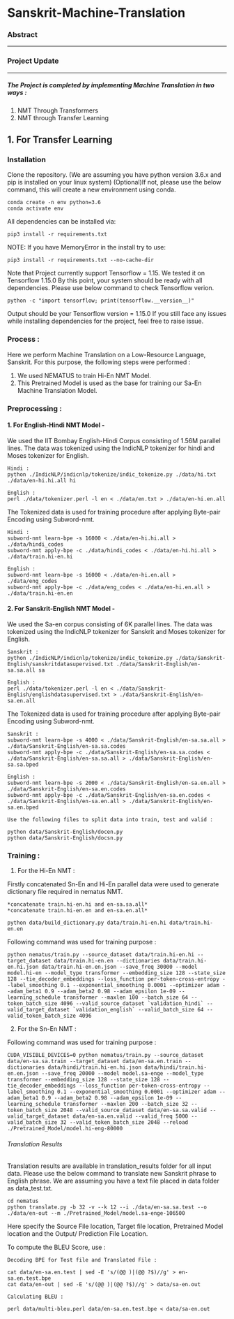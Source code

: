 # Sanskrit-Machine-Translation

### Abstract
---


### Project Update
---
##### The Project is completed by implementing Machine Translation in two ways :
1. NMT Through Transformers
2. NMT through Transfer Learning

## 1. For Transfer Learning

### Installation

Clone the repository. (We are assuming you have python version 3.6.x and pip is installed on your linux system)
(Optional)If not, please use the below command, this will create a new environment using conda.

```
conda create -n env python=3.6
conda activate env
```
All dependencies can be installed via:
```
pip3 install -r requirements.txt
```
NOTE: If you have MemoryError in the install try to use:
```
pip3 install -r requirements.txt --no-cache-dir
```
Note that Project currently support Tensorflow = 1.15. We tested it on Tensorflow 1.15.0
By this point, your system should be ready with all dependencies. Please use below command to check Tensorflow verion.
```
python -c "import tensorflow; print(tensorflow.__version__)"
```
Output should be your Tensorflow version = 1.15.0
If you still face any issues while installing dependencies for the project, feel free to raise issue.

### Process :

Here we perform Machine Translation on a Low-Resource Language, Sanskrit. For this purpose, the following steps were performed : 

1. We used NEMATUS to train Hi-En NMT Model.
2. This Pretrained Model is used as the base for training our Sa-En Machine Translation Model.

### Preprocessing :

#### 1. For English-Hindi NMT Model -
We used the IIT Bombay English-Hindi Corpus consisting of 1.56M parallel lines. The data was tokenized using the IndicNLP tokenizer for hindi and Moses tokenizer for English. 
```
Hindi :
python ./IndicNLP/indicnlp/tokenize/indic_tokenize.py ./data/hi.txt ./data/en-hi.hi.all hi

English :
perl ./data/tokenizer.perl -l en < ./data/en.txt > ./data/en-hi.en.all
```
The Tokenized data is used for training procedure after applying Byte-pair Encoding using Subword-nmt. 
```
Hindi :
subword-nmt learn-bpe -s 16000 < ./data/en-hi.hi.all > ./data/hindi_codes
subword-nmt apply-bpe -c ./data/hindi_codes < ./data/en-hi.hi.all > ./data/train.hi-en.hi

English :
subword-nmt learn-bpe -s 16000 < ./data/en-hi.en.all > ./data/eng_codes
subword-nmt apply-bpe -c ./data/eng_codes < ./data/en-hi.en.all > ./data/train.hi-en.en
```

#### 2. For Sanskrit-English NMT Model - 
We used the Sa-en corpus consisting of 6K parallel lines. The data was tokenized using the IndicNLP tokenizer for Sanskrit and Moses tokenizer for English.
```
Sanskrit :
python ./IndicNLP/indicnlp/tokenize/indic_tokenize.py ./data/Sanskrit-English/sanskritdatasupervised.txt ./data/Sanskrit-English/en-sa.sa.all sa

English :
perl ./data/tokenizer.perl -l en < ./data/Sanskrit-English/englishdatasupervised.txt > ./data/Sanskrit-English/en-sa.en.all
```
The Tokenized data is used for training procedure after applying Byte-pair Encoding using Subword-nmt. 
```
Sanskrit :
subword-nmt learn-bpe -s 4000 < ./data/Sanskrit-English/en-sa.sa.all > ./data/Sanskrit-English/en-sa.sa.codes
subword-nmt apply-bpe -c ./data/Sanskrit-English/en-sa.sa.codes < ./data/Sanskrit-English/en-sa.sa.all > ./data/Sanskrit-English/en-sa.sa.bped

English :
subword-nmt learn-bpe -s 2000 < ./data/Sanskrit-English/en-sa.en.all > ./data/Sanskrit-English/en-sa.en.codes
subword-nmt apply-bpe -c ./data/Sanskrit-English/en-sa.en.codes < ./data/Sanskrit-English/en-sa.en.all > ./data/Sanskrit-English/en-sa.en.bped

Use the following files to split data into train, test and valid :

python data/Sanskrit-English/docen.py
python data/Sanskrit-English/docsn.py
```

### Training : 

1. For the Hi-En NMT : 

Firstly concatenated Sn-En and Hi-En parallel data were used to generate dictionary file required in nematus NMT.

```
*concatenate train.hi-en.hi and en-sa.sa.all*
*concatenate train.hi-en.en and en-sa.en.all*

python data/build_dictionary.py data/train.hi-en.hi data/train.hi-en.en
```

Following command was used for training purpose : 
```
python nematus/train.py --source_dataset data/train.hi-en.hi --target_dataset data/train.hi-en.en --dictionaries data/train.hi-en.hi.json data/train.hi-en.en.json --save_freq 30000 --model model.hi-en --model_type transformer --embedding_size 128 --state_size 128 --tie_decoder_embeddings --loss_function per-token-cross-entropy --label_smoothing 0.1 --exponential_smoothing 0.0001 --optimizer adam --adam_beta1 0.9 --adam_beta2 0.98 --adam_epsilon 1e-09 --learning_schedule transformer --maxlen 100 --batch_size 64 --token_batch_size 4096 --valid_source_dataset `validation_hindi` --valid_target_dataset `validation_english` --valid_batch_size 64 --valid_token_batch_size 4096

```
2. For the Sn-En NMT : 

Following command was used for training purpose :
```
CUDA_VISIBLE_DEVICES=0 python nematus/train.py --source_dataset data/en-sa.sa.train --target_dataset data/en-sa.en.train --dictionaries data/hindi/train.hi-en.hi.json data/hindi/train.hi-en.en.json --save_freq 20000 --model model.sa-enge --model_type transformer --embedding_size 128 --state_size 128 --tie_decoder_embeddings --loss_function per-token-cross-entropy --label_smoothing 0.1 --exponential_smoothing 0.0001 --optimizer adam --adam_beta1 0.9 --adam_beta2 0.98 --adam_epsilon 1e-09 --learning_schedule transformer --maxlen 200 --batch_size 32 --token_batch_size 2048 --valid_source_dataset data/en-sa.sa.valid --valid_target_dataset data/en-sa.en.valid --valid_freq 5000 --valid_batch_size 32 --valid_token_batch_size 2048 --reload ./Pretrained_Model/model.hi-eng-80000
```

###### Translation Results
Translation results are available in translation_results folder for all input data. Please use the below command to translate new       Sanskrit phrase to English phrase. We are assuming you have a text file placed in data folder as data_test.txt.
```
cd nematus
python translate.py -b 32 -v --k 12 --i ./data/en-sa.sa.test --o ./data/en-out --m ./Pretrained_Model/model.sa-enge-106500
```
Here specify the Source File location, Target file location, Pretrained Model location and the Output/ Prediction File Location.

To compute the BLEU Score, use : 
```
Decoding BPE for Test file and Translated File : 

cat data/en-sa.en.test | sed -E 's/(@@ )|(@@ ?$)//g' > en-sa.en.test.bpe
cat data/en-out | sed -E 's/(@@ )|(@@ ?$)//g' > data/sa-en.out

Calculating BLEU : 

perl data/multi-bleu.perl data/en-sa.en.test.bpe < data/sa-en.out
```
